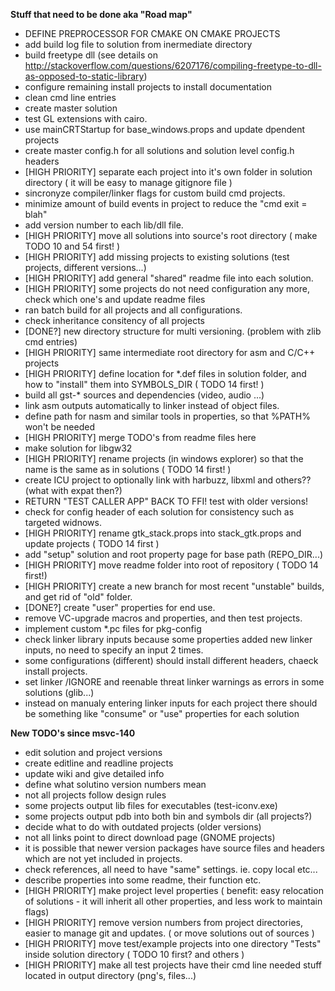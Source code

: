 **Stuff that need to be done aka "Road map"**

* DEFINE PREPROCESSOR FOR CMAKE ON CMAKE PROJECTS
* add build log file to solution from inermediate directory
* build freetype dll (see details on http://stackoverflow.com/questions/6207176/compiling-freetype-to-dll-as-opposed-to-static-library)
* configure remaining install projects to install documentation
* clean cmd line entries
* create master solution
* test GL extensions with cairo.
* use mainCRTStartup for base_windows.props and update dpendent projects
* create master config.h for all solutions and solution level config.h headers
* [HIGH PRIORITY] separate each project into it's own folder in solution directory ( it will be easy to manage gitignore file )
* sincronyze compiler/linker flags for custom build cmd projects.
* minimize amount of build events in project to reduce the "cmd exit = blah"
* add version number to each lib/dll file.
* [HIGH PRIORITY] move all solutions into source's root directory ( make TODO 10 and 54 first! )
* [HIGH PRIORITY] add missing projects to existing solutions (test projects, different versions...)
* [HIGH PRIORITY] add general "shared" readme file into each solution.
* [HIGH PRIORITY] some projects do not need configuration any more, check which one's and update readme files
* ran batch build for all projects and all configurations.
* check inheritance consitency of all projects
* [DONE?] new directory structure for multi versioning. (problem with zlib cmd entries)
* [HIGH PRIORITY] same intermediate root directory for asm and C/C++ projects
* [HIGH PRIORITY] define location for *.def files in solution folder, and how to "install" them into SYMBOLS_DIR ( TODO 14 first! )
* build all gst-* sources and dependencies (video, audio ...)
* link asm outputs automatically to linker instead of object files.
* define path for nasm and similar tools in properties, so that %PATH% won't be needed
* [HIGH PRIORITY] merge TODO's from readme files here
* make solution for libgw32
* [HIGH PRIORITY] rename projects (in windows explorer) so that the name is the same as in solutions ( TODO 14 first! )
* create ICU project to optionally link with harbuzz, libxml and others?? (what with expat then?)
* RETURN "TEST CALLER APP" BACK TO FFI! test with older versions!
* check for config header of each solution for consistency such as targeted widnows.
* [HIGH PRIORITY] rename gtk_stack.props into stack_gtk.props and update projects ( TODO 14 first )
* add "setup" solution and root property page for base path (REPO_DIR...)
* [HIGH PRIORITY] move readme folder into root of repository ( TODO 14 first!)
* [HIGH PRIORITY] create a new branch for most recent "unstable" builds, and get rid of "old" folder.
* [DONE?] create "user" properties for end use.
* remove VC-upgrade macros and properties, and then test projects.
* implement custom *.pc files for pkg-config
* check linker library inputs because some properties added new linker inputs, no need to specify an input 2 times.
* some configurations (different) should install different headers, chaeck install projects.
* set linker /IGNORE and reenable threat linker warnings as errors in some solutions (glib...)
* instead on manualy entering linker inputs for each project there should be something like "consume" or "use" properties for each solution

**New TODO's since msvc-140**

* edit solution and project versions
* create editline and readline projects
* update wiki and give detailed info
* define what solutino version numbers mean
* not all projects follow design rules
* some projects output lib files for executables (test-iconv.exe)
* some projects output pdb into both bin and symbols dir (all projects?)
* decide what to do with outdated projects (older versions)
* not all links point to direct download page (GNOME projects)
* it is possible that newer version packages have source files and headers which are not yet included in projects.
* check references, all need to have "same" settings. ie. copy local etc...
* describe properties into some readme, their function etc.
* [HIGH PRIORITY] make project level properties ( benefit: easy relocation of solutions - it will inherit all other properties,  and less work to maintain flags)
* [HIGH PRIORITY] remove version numbers from project directories, easier to manage git and updates. ( or move solutions out of sources )
* [HIGH PRIORITY] move test/example projects into one directory "Tests" inside solution directory ( TODO 10 first? and others )
* [HIGH PRIORITY] make all test projects have their cmd line needed stuff located in output directory (png's, files...)


